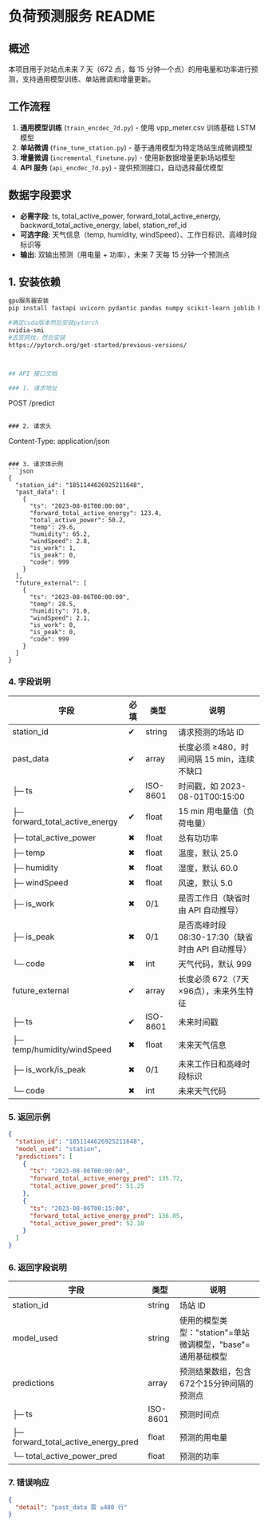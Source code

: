 # 负荷预测服务 README

## 概述  
本项目用于对站点未来 7 天（672 点，每 15 分钟一个点）的用电量和功率进行预测，支持通用模型训练、单站微调和增量更新。

## 工作流程
1. **通用模型训练** (`train_encdec_7d.py`) - 使用 vpp_meter.csv 训练基础 LSTM 模型
2. **单站微调** (`fine_tune_station.py`) - 基于通用模型为特定场站生成微调模型  
3. **增量微调** (`incremental_finetune.py`) - 使用新数据增量更新场站模型
4. **API 服务** (`api_encdec_7d.py`) - 提供预测接口，自动选择最优模型

## 数据字段要求
- **必需字段**: ts, total_active_power, forward_total_active_energy, backward_total_active_energy, label, station_ref_id
- **可选字段**: 天气信息（temp, humidity, windSpeed）、工作日标识、高峰时段标识等
- **输出**: 双输出预测（用电量 + 功率），未来 7 天每 15 分钟一个预测点

## 1. 安装依赖
```bash 
gpu服务器安装
pip install fastapi uvicorn pydantic pandas numpy scikit-learn joblib holidays  statsmodels lightgbm

#确定cuda版本然后安装pytorch
nvidia-smi
#去官网找，然后安装
https://pytorch.org/get-started/previous-versions/



## API 接口文档

### 1. 请求地址
```
POST /predict
```

### 2. 请求头
```
Content-Type: application/json
```

### 3. 请求体示例
```json
{
  "station_id": "1851144626925211648",
  "past_data": [
    {
      "ts": "2023-08-01T00:00:00",
      "forward_total_active_energy": 123.4,
      "total_active_power": 50.2,
      "temp": 29.6,
      "humidity": 65.2,
      "windSpeed": 2.8,
      "is_work": 1,
      "is_peak": 0,
      "code": 999
    }
  ],
  "future_external": [
    {
      "ts": "2023-08-06T00:00:00",
      "temp": 28.5,
      "humidity": 71.0,
      "windSpeed": 2.1,
      "is_work": 0,
      "is_peak": 0,
      "code": 999
    }
  ]
}
```

### 4. 字段说明

| 字段 | 必填 | 类型 | 说明 |
|------|------|------|------|
| station_id | ✔ | string | 请求预测的场站 ID |
| past_data | ✔ | array | 长度必须 ≥480，时间间隔 15 min，连续不缺口 |
| ├─ ts | ✔ | ISO-8601 | 时间戳，如 2023-08-01T00:15:00 |
| ├─ forward_total_active_energy | ✔ | float | 15 min 用电量值（负荷电量） |
| ├─ total_active_power | ✖ | float | 总有功功率 |
| ├─ temp | ✖ | float | 温度，默认 25.0 |
| ├─ humidity | ✖ | float | 湿度，默认 60.0 |
| ├─ windSpeed | ✖ | float | 风速，默认 5.0 |
| ├─ is_work | ✖ | 0/1 | 是否工作日（缺省时由 API 自动推导） |
| ├─ is_peak | ✖ | 0/1 | 是否高峰时段 08:30-17:30（缺省时由 API 自动推导） |
| └─ code | ✖ | int | 天气代码，默认 999 |
| future_external | ✔ | array | 长度必须 672（7天×96点），未来外生特征 |
| ├─ ts | ✔ | ISO-8601 | 未来时间戳 |
| ├─ temp/humidity/windSpeed | ✖ | float | 未来天气信息 |
| ├─ is_work/is_peak | ✖ | 0/1 | 未来工作日和高峰时段标识 |
| └─ code | ✖ | int | 未来天气代码 |

### 5. 返回示例
```json
{
  "station_id": "1851144626925211648",
  "model_used": "station",
  "predictions": [
    {
      "ts": "2023-08-06T00:00:00",
      "forward_total_active_energy_pred": 135.72,
      "total_active_power_pred": 51.25
    },
    {
      "ts": "2023-08-06T00:15:00",
      "forward_total_active_energy_pred": 136.05,
      "total_active_power_pred": 52.10
    }
  ]
}
```

### 6. 返回字段说明

| 字段 | 类型 | 说明 |
|------|------|------|
| station_id | string | 场站 ID |
| model_used | string | 使用的模型类型："station"=单站微调模型，"base"=通用基础模型 |
| predictions | array | 预测结果数组，包含672个15分钟间隔的预测点 |
| ├─ ts | ISO-8601 | 预测时间点 |
| ├─ forward_total_active_energy_pred | float | 预测的用电量 |
| └─ total_active_power_pred | float | 预测的功率 |

### 7. 错误响应
```json
{
  "detail": "past_data 需 ≥480 行"
}
```
